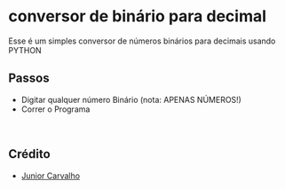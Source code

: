 # conversor de binário para decimal
Esse é um simples conversor de números binários para decimais usando PYTHON
## 
## Passos
  - Digitar qualquer número Binário (nota: APENAS NÚMEROS!) 
  - Correr o Programa
  <br>

## Crédito
  - <a href="Github.com/Junior4Carvalho">Junior Carvalho </a>
